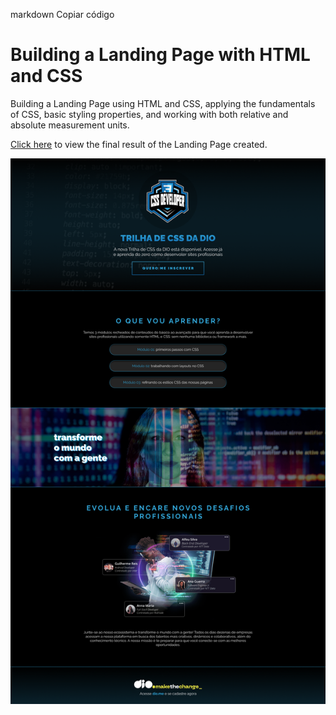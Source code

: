 
markdown
Copiar código
# Building a Landing Page with HTML and CSS

Building a Landing Page using HTML and CSS, applying the fundamentals of CSS, basic styling properties, and working with both relative and absolute measurement units.

[Click here](#) to view the final result of the Landing Page created.

![image](style/images/banner-site-DIO.png)